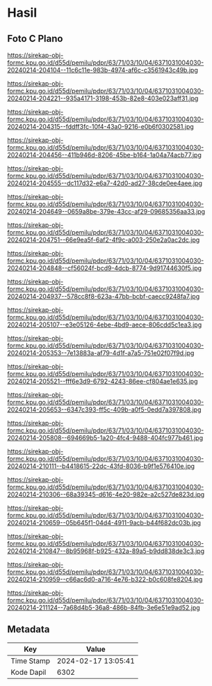 # Hasil

## Foto C Plano

https://sirekap-obj-formc.kpu.go.id/d55d/pemilu/pdpr/63/71/03/10/04/6371031004030-20240214-204104--11c6c11e-983b-4974-af6c-c3561943c49b.jpg

https://sirekap-obj-formc.kpu.go.id/d55d/pemilu/pdpr/63/71/03/10/04/6371031004030-20240214-204221--935a4171-3198-453b-82e8-403e023aff31.jpg

https://sirekap-obj-formc.kpu.go.id/d55d/pemilu/pdpr/63/71/03/10/04/6371031004030-20240214-204315--fddff3fc-10f4-43a0-9216-e0b6f0302581.jpg

https://sirekap-obj-formc.kpu.go.id/d55d/pemilu/pdpr/63/71/03/10/04/6371031004030-20240214-204456--411b946d-8206-45be-b164-1a04a74acb77.jpg

https://sirekap-obj-formc.kpu.go.id/d55d/pemilu/pdpr/63/71/03/10/04/6371031004030-20240214-204555--dc117d32-e6a7-42d0-ad27-38cde0ee4aee.jpg

https://sirekap-obj-formc.kpu.go.id/d55d/pemilu/pdpr/63/71/03/10/04/6371031004030-20240214-204649--0659a8be-379e-43cc-af29-09685356aa33.jpg

https://sirekap-obj-formc.kpu.go.id/d55d/pemilu/pdpr/63/71/03/10/04/6371031004030-20240214-204751--66e9ea5f-6af2-4f9c-a003-250e2a0ac2dc.jpg

https://sirekap-obj-formc.kpu.go.id/d55d/pemilu/pdpr/63/71/03/10/04/6371031004030-20240214-204848--cf56024f-bcd9-4dcb-8774-9d91744630f5.jpg

https://sirekap-obj-formc.kpu.go.id/d55d/pemilu/pdpr/63/71/03/10/04/6371031004030-20240214-204937--578cc8f8-623a-47bb-bcbf-caecc9248fa7.jpg

https://sirekap-obj-formc.kpu.go.id/d55d/pemilu/pdpr/63/71/03/10/04/6371031004030-20240214-205107--e3e05126-4ebe-4bd9-aece-806cdd5c1ea3.jpg

https://sirekap-obj-formc.kpu.go.id/d55d/pemilu/pdpr/63/71/03/10/04/6371031004030-20240214-205353--7e13883a-af79-4d1f-a7a5-751e02f07f9d.jpg

https://sirekap-obj-formc.kpu.go.id/d55d/pemilu/pdpr/63/71/03/10/04/6371031004030-20240214-205521--fff6e3d9-6792-4243-86ee-cf804ae1e635.jpg

https://sirekap-obj-formc.kpu.go.id/d55d/pemilu/pdpr/63/71/03/10/04/6371031004030-20240214-205653--6347c393-ff5c-409b-a0f5-0edd7a397808.jpg

https://sirekap-obj-formc.kpu.go.id/d55d/pemilu/pdpr/63/71/03/10/04/6371031004030-20240214-205808--694669b5-1a20-4fc4-9488-404fc977b461.jpg

https://sirekap-obj-formc.kpu.go.id/d55d/pemilu/pdpr/63/71/03/10/04/6371031004030-20240214-210111--b4418615-22dc-43fd-8036-b9f1e576410e.jpg

https://sirekap-obj-formc.kpu.go.id/d55d/pemilu/pdpr/63/71/03/10/04/6371031004030-20240214-210306--68a39345-d616-4e20-982e-a2c527de823d.jpg

https://sirekap-obj-formc.kpu.go.id/d55d/pemilu/pdpr/63/71/03/10/04/6371031004030-20240214-210659--05b645f1-04d4-4911-9acb-b44f682dc03b.jpg

https://sirekap-obj-formc.kpu.go.id/d55d/pemilu/pdpr/63/71/03/10/04/6371031004030-20240214-210847--8b95968f-b925-432a-89a5-b9dd838de3c3.jpg

https://sirekap-obj-formc.kpu.go.id/d55d/pemilu/pdpr/63/71/03/10/04/6371031004030-20240214-210959--c66ac6d0-a716-4e76-b322-b0c608fe8204.jpg

https://sirekap-obj-formc.kpu.go.id/d55d/pemilu/pdpr/63/71/03/10/04/6371031004030-20240214-211124--7a68d4b5-36a8-486b-84fb-3e6e51e9ad52.jpg


## Metadata

| Key        | Value               |
| ---------- | ------------------- |
| Time Stamp | 2024-02-17 13:05:41 |
| Kode Dapil | 6302                |



